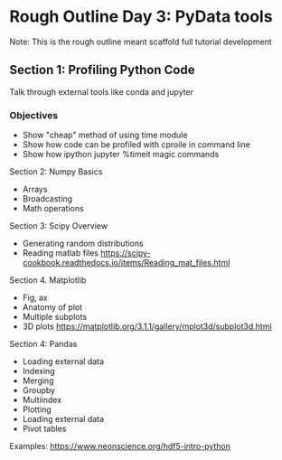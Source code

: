 # Rough Outline Day 3: PyData tools
Note: This is the rough outline meant scaffold full tutorial development

## Section 1: Profiling Python Code
Talk through external tools like conda and jupyter

### Objectives
* Show "cheap" method of using time module
* Show how code can be profiled with cproile in command line
* Show how ipython jupyter %timeit magic commands 

Section 2: Numpy Basics
  * Arrays
  * Broadcasting
  * Math operations

Section 3: Scipy Overview
  * Generating random distributions
  * Reading matlab files
https://scipy-cookbook.readthedocs.io/items/Reading_mat_files.html

Section 4. Matplotlib
  * Fig, ax
  * Anatomy of plot
  * Multiple subplots
  * 3D plots
https://matplotlib.org/3.1.1/gallery/mplot3d/subplot3d.html

Section 4: Pandas
  * Loading external data
  * Indexing
  * Merging
  * Groupby 
  * Multiindex
  * Plotting
  * Loading external data
  * Pivot tables

Examples:
  https://www.neonscience.org/hdf5-intro-python
